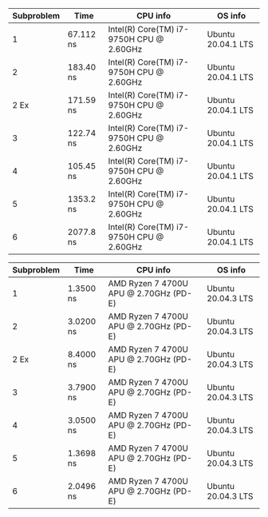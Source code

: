 | Subproblem | Time        | CPU info                               | OS info          |
| ---------- | ----------- | -------------------------------------- | ---------------- |
| 1          |   67.112 ns |Intel(R) Core(TM) i7-9750H CPU @ 2.60GHz|Ubuntu 20.04.1 LTS|
| 2          |   183.40 ns |Intel(R) Core(TM) i7-9750H CPU @ 2.60GHz|Ubuntu 20.04.1 LTS|
| 2 Ex       |   171.59 ns |Intel(R) Core(TM) i7-9750H CPU @ 2.60GHz|Ubuntu 20.04.1 LTS|
| 3          |   122.74 ns |Intel(R) Core(TM) i7-9750H CPU @ 2.60GHz|Ubuntu 20.04.1 LTS|
| 4          |   105.45 ns |Intel(R) Core(TM) i7-9750H CPU @ 2.60GHz|Ubuntu 20.04.1 LTS|
| 5          |   1353.2 ns |Intel(R) Core(TM) i7-9750H CPU @ 2.60GHz|Ubuntu 20.04.1 LTS|
| 6          |   2077.8 ns |Intel(R) Core(TM) i7-9750H CPU @ 2.60GHz|Ubuntu 20.04.1 LTS|

| Subproblem | Time        | CPU info                               | OS info          |
| ---------- | ----------- | -------------------------------------- | ---------------- |
| 1          |   1.3500 ns |AMD Ryzen 7 4700U APU @ 2.70GHz (PD-E)  |Ubuntu 20.04.3 LTS|
| 2          |   3.0200 ns |AMD Ryzen 7 4700U APU @ 2.70GHz (PD-E)  |Ubuntu 20.04.3 LTS|
| 2 Ex       |   8.4000 ns |AMD Ryzen 7 4700U APU @ 2.70GHz (PD-E)  |Ubuntu 20.04.3 LTS|
| 3          |   3.7900 ns |AMD Ryzen 7 4700U APU @ 2.70GHz (PD-E)  |Ubuntu 20.04.3 LTS|
| 4          |   3.0500 ns |AMD Ryzen 7 4700U APU @ 2.70GHz (PD-E)  |Ubuntu 20.04.3 LTS|
| 5          |   1.3698 ns |AMD Ryzen 7 4700U APU @ 2.70GHz (PD-E)  |Ubuntu 20.04.3 LTS|
| 6          |   2.0496 ns |AMD Ryzen 7 4700U APU @ 2.70GHz (PD-E)  |Ubuntu 20.04.3 LTS|
